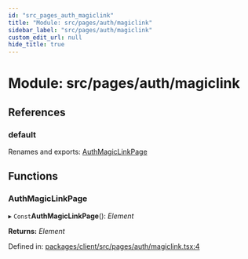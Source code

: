 ```yaml
---
id: "src_pages_auth_magiclink"
title: "Module: src/pages/auth/magiclink"
sidebar_label: "src/pages/auth/magiclink"
custom_edit_url: null
hide_title: true
---
```


# Module: src/pages/auth/magiclink

## References

### default

Renames and exports: [AuthMagicLinkPage](src_pages_auth_magiclink.md#authmagiclinkpage)

## Functions

### AuthMagicLinkPage

▸ `Const`**AuthMagicLinkPage**(): *Element*

**Returns:** *Element*

Defined in: [packages/client/src/pages/auth/magiclink.tsx:4](https://github.com/xr3ngine/xr3ngine/blob/716a06460/packages/client/src/pages/auth/magiclink.tsx#L4)

